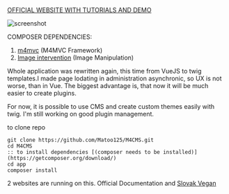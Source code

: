 [OFFICIAL WEBSITE WITH TUTORIALS AND DEMO](http://m4cms.6f.sk/)

![screenshot](https://lh3.googleusercontent.com/xS31axSeIIiXvOAfRuZ8FNpC41dEMya4fcInUesWKAdsgYlNpezR5W5TFZu6L3a51MwUfBgKCGV05h4=w1856-h940-rw)


COMPOSER DEPENDENCIES:
1. [m4mvc](https://github.com/Matoo125/M4Admin) (M4MVC Framework)
2. [Image intervention](http://image.intervention.io/) (Image Manipulation)


Whole application was rewritten again, this time from VueJS to twig templates.I made page lodating in administration asynchronic, so UX is not worse, than in Vue. The biggest advantage is, that now it will be much easier to create plugins. 

For now, it is possible to use CMS and create custom themes easily with twig. I'm still working on good plugin management.


to clone repo
```
git clone https://github.com/Matoo125/M4CMS.git
cd M4CMS
:: to install dependencies [(composer needs to be installed)](https://getcomposer.org/download/)
cd app
composer install
```
2 websites are running on this. Official Documentation and [Slovak Vegan](http://slovakvegan.eu)
